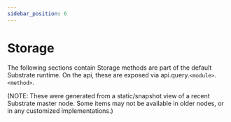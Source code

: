 ```yaml
---
sidebar_position: 6
---
```


# Storage



The following sections contain Storage methods are part of the default Substrate runtime. On the api, these are exposed via api.query.`<module>`.`<method>`.

(NOTE: These were generated from a static/snapshot view of a recent Substrate master node. Some items may not be available in older nodes, or in any customized implementations.)